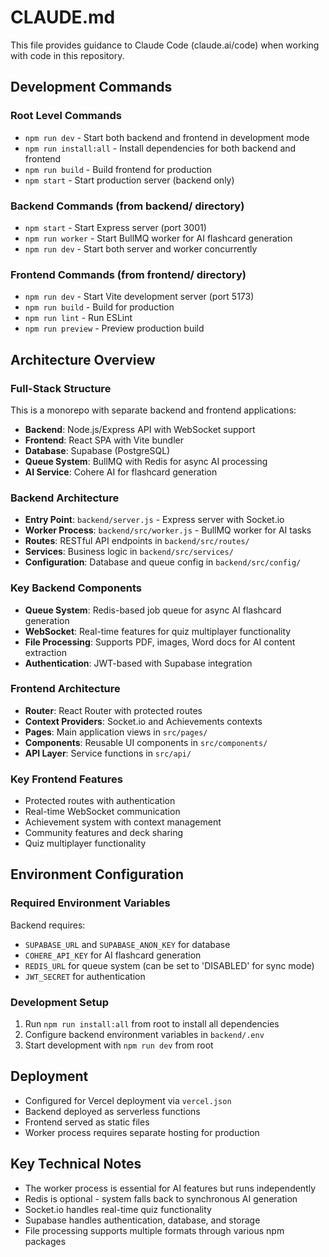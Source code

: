 # CLAUDE.md

This file provides guidance to Claude Code (claude.ai/code) when working with code in this repository.

## Development Commands

### Root Level Commands
- `npm run dev` - Start both backend and frontend in development mode
- `npm run install:all` - Install dependencies for both backend and frontend
- `npm run build` - Build frontend for production
- `npm start` - Start production server (backend only)

### Backend Commands (from backend/ directory)
- `npm start` - Start Express server (port 3001)
- `npm run worker` - Start BullMQ worker for AI flashcard generation
- `npm run dev` - Start both server and worker concurrently

### Frontend Commands (from frontend/ directory)
- `npm run dev` - Start Vite development server (port 5173)
- `npm run build` - Build for production
- `npm run lint` - Run ESLint
- `npm run preview` - Preview production build

## Architecture Overview

### Full-Stack Structure
This is a monorepo with separate backend and frontend applications:
- **Backend**: Node.js/Express API with WebSocket support
- **Frontend**: React SPA with Vite bundler
- **Database**: Supabase (PostgreSQL)
- **Queue System**: BullMQ with Redis for async AI processing
- **AI Service**: Cohere AI for flashcard generation

### Backend Architecture
- **Entry Point**: `backend/server.js` - Express server with Socket.io
- **Worker Process**: `backend/src/worker.js` - BullMQ worker for AI tasks
- **Routes**: RESTful API endpoints in `backend/src/routes/`
- **Services**: Business logic in `backend/src/services/`
- **Configuration**: Database and queue config in `backend/src/config/`

### Key Backend Components
- **Queue System**: Redis-based job queue for async AI flashcard generation
- **WebSocket**: Real-time features for quiz multiplayer functionality
- **File Processing**: Supports PDF, images, Word docs for AI content extraction
- **Authentication**: JWT-based with Supabase integration

### Frontend Architecture
- **Router**: React Router with protected routes
- **Context Providers**: Socket.io and Achievements contexts
- **Pages**: Main application views in `src/pages/`
- **Components**: Reusable UI components in `src/components/`
- **API Layer**: Service functions in `src/api/`

### Key Frontend Features
- Protected routes with authentication
- Real-time WebSocket communication
- Achievement system with context management
- Community features and deck sharing
- Quiz multiplayer functionality

## Environment Configuration

### Required Environment Variables
Backend requires:
- `SUPABASE_URL` and `SUPABASE_ANON_KEY` for database
- `COHERE_API_KEY` for AI flashcard generation
- `REDIS_URL` for queue system (can be set to 'DISABLED' for sync mode)
- `JWT_SECRET` for authentication

### Development Setup
1. Run `npm run install:all` from root to install all dependencies
2. Configure backend environment variables in `backend/.env`
3. Start development with `npm run dev` from root

## Deployment
- Configured for Vercel deployment via `vercel.json`
- Backend deployed as serverless functions
- Frontend served as static files
- Worker process requires separate hosting for production

## Key Technical Notes
- The worker process is essential for AI features but runs independently
- Redis is optional - system falls back to synchronous AI generation
- Socket.io handles real-time quiz functionality
- Supabase handles authentication, database, and storage
- File processing supports multiple formats through various npm packages